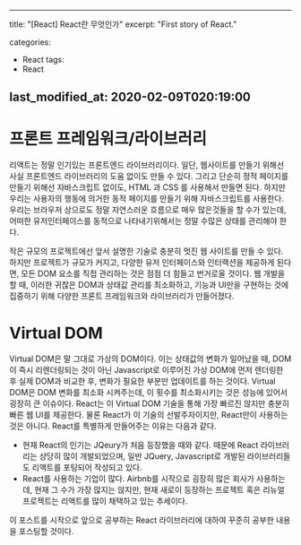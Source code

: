 ---
  title:  "[React] React란 무엇인가"
  excerpt: "First story of React."

  categories:
  - React
  tags:
  - React

  last_modified_at: 2020-02-09T020:19:00
  ---

  # 프론트 프레임워크/라이브러리
  리액트는 정말 인기있는 프론트엔드 라이브러리이다. 
  일단, 웹사이트를 만들기 위해선 사실 프론트엔드 라이브러리의 도움 없이도 만들 수 있다. 
  그리고 단순히 정적 페이지를 만들기 위해선 자바스크립트 없이도, HTML 과 CSS 를 사용해서 만들면 된다.
  하지만 우리는 사용자의 행동에 의거한 동적 페이지를 만들기 위해 자바스크립트를 사용한다.
  우리는 브라우저 상으로도 정말 자연스러운 흐름으로 매우 많은것들을 할 수가 있는데, 어떠한 유저인터페이스를 동적으로 나타내기위해서는 정말 수많은 상태를 관리해야 한다.
  
  작은 규모의 프로젝트에선 앞서 설명한 기술로 충분히 멋진 웹 사이트를 만들 수 있다. 
  하지만 프로젝트가 규모가 커지고, 다양한 유저 인터페이스와 인터랙션을 제공하게 된다면, 모든 DOM 요소를 직접 관리하는 것은 점점 더 힘들고 번거로울 것이다.
  웹 개발을 할 때, 이러한 귀찮은 DOM과 상태값 관리를 최소화하고, 기능과 UI만을 구현하는 것에 집중하기 위해 다양한 프론트 프레임워크와 라이브러리가 만들어졌다.
  
  # Virtual DOM
  Virtual DOM은 말 그대로 가상의 DOM이다.
  이는 상태값의 변화가 일어났을 때, DOM이 즉시 리렌더링되는 것이 아닌 Javascript로 이루어진 가상 DOM에 먼저 렌더링한 후 실제 DOM과 비교한 후,
  변화가 필요한 부분만 업데이트를 하는 것이다.
  Virtual DOM은 DOM 변화를 최소화 시켜주는데, 이 횟수를 최소화시키는 것은 성능에 있어서 굉장히 큰 이슈이다.
  React는 이 Virtual DOM 기술을 통해 가장 빠르진 않지만 충분히 빠른 웹 UI를 제공한다.
  물론 React가 이 기술의 선발주자이지만, React만이 사용하는 것은 아니다. 
  React를 특별하게 만들어주는 이유는 다음과 같다.

  * 현재 React의 인기는 JQeury가 처음 등장했을 때와 같다. 때문에 React 라이브러리는 상당히 많이 개발되었으며, 일반 JQuery, Javascript로 개발된 라이브러리들도 리액트를 포팅되어 작성되고 있다.
  * React를 사용하는 기업이 많다. Airbnb를 시작으로 굉장히 많은 회사가 사용하는데, 현재 그 수가 가장 많지는 않지만, 현재 새로이 등장하는 프로젝트 혹은 리뉴얼 프로젝트는 리액트를 많이 채택하고 있는 추세이다.
  
  이 포스트를 시작으로 앞으로 공부하는 React 라이브러리에 대하여 꾸준히 공부한 내용을 포스팅할 것이다.